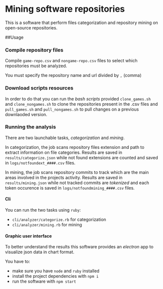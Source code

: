 # Mining software repositories
This is a software that perform files categorization and repository mining on open-source repositories.

##Usage

### Compile repository files
Compile `game-repo.csv` and `nongame-repo.csv` files to select which repositories must be analyzed.

You must specify the repository name and url divided by `,` (comma)

### Download scripts resources
In order to do that you can run the *bash scripts* provided `clone_games.sh` and `clone_nongames.sh` to clone the repositories present in the .csv files and `pull_games.sh` and `pull_nongames.sh` to pull changes on a previous downlaoded version.

### Running the analysis

There are two launchable tasks, *categorization* and *mining*.

In categorization, the job scans repository files extension and path to extract information on file categories. Results are saved in `results/categorize.json` while not found extensions are counted and saved in `logs/notfoundext_####.csv` files.

In mining, the job scans repository commits to track which are the main areas involved in the projects activity. Results are saved in `results/mining.json` while not tracked commits are *tokenized* and each token occurence is saved in `logs/notfoundmining_####.csv` files.

#### Cli

You can run the two tasks using `ruby`:
- `cli/analyzer/categorize.rb` for categorization
- `cli/analyzer/mining.rb` for mining

#### Graphic user interface

To better understand the results this software provides an *electron* app to visualize json data in chart format.

You have to:
- make sure you have `node` and `ruby` installed
- install the project dependencies with `npm i`
- run the software with `npm start`